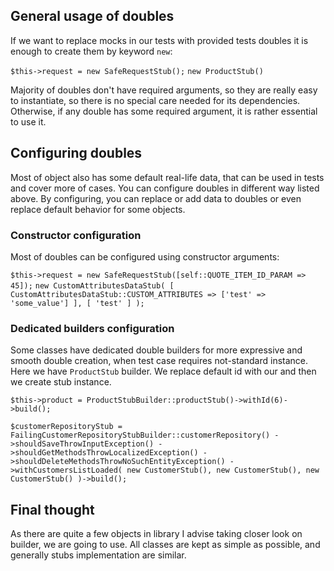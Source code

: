 ## General usage of doubles ##
If we want to replace mocks in our tests with provided tests doubles it is enough to create them by keyword `new`:

`$this->request = new SafeRequestStub();`
`new ProductStub()`

Majority of doubles don't have required arguments, so they are really easy to instantiate, so there is no special care
needed for its dependencies. Otherwise, if any double has some required argument, it is rather essential to use it.


## Configuring doubles ##
Most of object also has some default real-life data, that can be used in tests and cover more of cases. You can configure
doubles in different way listed above. By configuring, you can replace or add data to doubles or even replace default behavior
for some objects.


### Constructor configuration ### 
Most of doubles can be configured using constructor arguments:

`$this->request = new SafeRequestStub([self::QUOTE_ITEM_ID_PARAM => 45]);`
`
new CustomAttributesDataStub(
            [
                CustomAttributesDataStub::CUSTOM_ATTRIBUTES => ['test' => 'some_value']
            ],
            [
                'test'
            ]
        );
`

### Dedicated builders configuration ###
Some classes have dedicated double builders for more expressive and smooth double creation, when test case requires not-standard
instance. Here we have `ProductStub` builder. We replace default id with our and then we create stub instance.

`$this->product = ProductStubBuilder::productStub()->withId(6)->build();`

`
$customerRepositoryStub = FailingCustomerRepositoryStubBuilder::customerRepository()
             ->shouldSaveThrowInputException()
             ->shouldGetMethodsThrowLocalizedException()
             ->shouldDeleteMethodsThrowNoSuchEntityException()
             ->withCustomersListLoaded(
                 new CustomerStub(),
                 new CustomerStub(),
                 new CustomerStub()
             )->build();
`

## Final thought ##
As there are quite 
a few objects in library I advise taking closer look on builder, we are going to use. All classes are kept as simple as possible,
and generally stubs implementation are similar.
